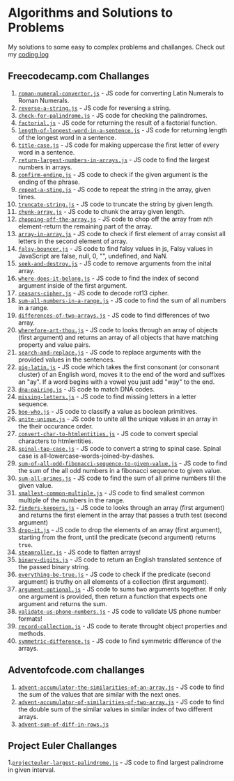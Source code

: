 # Algorithms and Solutions to Problems
My solutions to some easy to complex problems and challanges. Check out my [coding log](https://github.com/akto/Tea-Bach-and-Coding/blob/master/CODING-LOG.md)

## Freecodecamp.com Challanges

1. [`roman-numeral-convertor.js`](https://github.com/akto/algorithms-problem-solving/blob/master/roman-numeral-convertor.js) - JS code for converting Latin Numerals to Roman Numerals.
2. [`reverse-a-string.js`](https://github.com/akto/algorithms-problem-solving/blob/master/reverse-a-string.js) - JS code for reversing a string.
3. [`check-for-palindrome.js`](https://github.com/akto/algorithms-problem-solving/blob/master/check-for-palindrome.js) - JS code for checking the palindromes.
4. [`factorial.js`](https://github.com/akto/algorithms-problem-solving/blob/master/factorial.js) - JS code for returning the result of a factorial function.
5. [`length-of-longest-word-in-a-sentence.js`](https://github.com/akto/algorithms-problem-solving/blob/master/length-of-longest-word.js) - JS code for returning length of the longest word in a sentence.
6. [`title-case.js`](https://github.com/akto/algorithms-problem-solving/blob/master/title-case.js) - JS code for making uppercase the first letter of every word in a sentence.
7. [`return-largest-numbers-in-arrays.js`](https://github.com/akto/algorithms-problem-solving/blob/master/return-largest-numbers-in-arrays.js) - JS code to find the largest numbers in arrays.
8. [`confirm-ending.js`](https://github.com/akto/algorithms-problem-solving/blob/master/confirm-ending.js) - JS code to check if the given argument is the ending of the phrase.
9. [`repeat-a-sting.js`](https://github.com/akto/algorithms-problem-solving/blob/master/repeat-a-sting.js) - JS code to repeat the string in the array, given times.
10. [`truncate-string.js`](https://github.com/akto/algorithms-problem-solving/blob/master/truncate-string.js) - JS code to truncate the string by given length.
11. [`chunk-array.js`](https://github.com/akto/algorithms-problem-solving/blob/master/chunk-array.js) - JS code to chunk the array given length.
12. [`chopping-off-the-array.js`](https://github.com/akto/algorithms-problem-solving/blob/master/chopping-off-the-array.js) - JS code to chop off the array from nth element-return the remaining part of the array.
13. [`array-in-array.js`](https://github.com/akto/algorithms-problem-solving/blob/master/array-in-array.js) - JS code to check if first element of array consist all letters in the second element of array.
14. [`falsy-bouncer.js`](https://github.com/akto/algorithms-problem-solving/blob/master/falsy-bouncer.js) - JS code to find falsy values in js, Falsy values in JavaScript are false, null, 0, "", undefined, and NaN.
15. [`seek-and-destroy.js`](https://github.com/akto/algorithms-problem-solving/blob/master/seek-and-destroy.js) - JS code to remove arguments from the inital array.
16. [`where-does-it-belong.js`](https://github.com/akto/algorithms-problem-solving/blob/master/where-does-it-belong.js) - JS code to find the index of second argument inside of the first argument.
17. [`ceasars-cipher.js`](https://github.com/akto/algorithms-problem-solving/blob/master/ceasars-cipher.js) - JS code to decode rot13 cipher.
18. [`sum-all-numbers-in-a-range.js`](https://github.com/akto/algorithms-problem-solving/blob/master/sum-all-numbers-in-a-range.js) - JS code to find the sum of all numbers in a range.
19. [`differences-of-two-arrays.js`](https://github.com/akto/algorithms-problem-solving/blob/master/differences-of-two-arrays.js) - JS code to find differences of two array.
20. [`wherefore-art-thou.js`](https://github.com/akto/algorithms-problem-solving/blob/master/wherefore-art-thou.js) - JS code to looks through an array of objects (first argument) and returns an array of all objects that have matching property and value pairs.
21. [`search-and-replace.js`](https://github.com/akto/algorithms-problem-solving/blob/master/search-and-replace.js) - JS code to replace arguments with the provided values in the sentences.
22. [`pig-latin.js`](https://github.com/akto/algorithms-problem-solving/blob/master/pig-latin.js) - JS code which takes the first consonant (or consonant cluster) of an English word, moves it to the end of the word and suffixes an "ay". If a word begins with a vowel you just add "way" to the end.
23. [`dna-pairing.js`](https://github.com/akto/algorithms-problem-solving/blob/master/dna-pairing.js) - JS code to match DNA codes.
24. [`missing-letters.js`](https://github.com/akto/algorithms-problem-solving/blob/master/missing-letters.js) - JS code to find missing letters in a letter sequence.
25. [`boo-who.js`](https://github.com/akto/algorithms-problem-solving/blob/master/boo-who.js) - JS code to classify a value as boolean primitives.
26. [`unite-unique.js`](https://github.com/akto/algorithms-problem-solving/blob/master/unite-unique.js) - JS code to unite all the unique values in an array in the their occurance order.
27. [`convert-char-to-htmlentities.js`](https://github.com/akto/algorithms-problem-solving/blob/master/convert-char-to-htmlentities.js) - JS code to convert special characters to htmlentities.
28. [`spinal-tap-case.js`](https://github.com/akto/algorithms-problem-solving/blob/master/spinal-tap-case.js) - JS code to convert a string to spinal case. Spinal case is all-lowercase-words-joined-by-dashes.
29. [`sum-of-all-odd-fibonacci-sequence-to-given-value.js`](https://github.com/akto/algorithms-problem-solving/blob/master/sum-of-all-odd-fibonacci-sequence-to-given-value.js) - JS code to find the sum of the all odd numbers in a fibonacci sequence to given value.
30. [`sum-all-primes.js`](https://github.com/akto/algorithms-problem-solving/blob/master/sum-all-primes.js) - JS code to find the sum of all prime numbers till the given value.
31. [`smallest-common-multiple.js`](https://github.com/akto/algorithms-problem-solving/blob/master/smallest-common-multiple.js) - JS code to find smallest common multiple of the numbers in the range.
32. [`finders-keepers.js`](https://github.com/akto/algorithms-problem-solving/blob/master/finders-keepers.js) - JS code to looks through an array (first argument) and returns the first element in the array that passes a truth test (second argument)
33. [`drop-it.js`](https://github.com/akto/algorithms-problem-solving/blob/master/drop-it.js) - JS code to drop the elements of an array (first argument), starting from the front, until the predicate (second argument) returns `true`.
34. [`steamroller.js`](https://github.com/akto/algorithms-problem-solving/blob/master/steamroller.js) - JS code to flatten arrays!
35. [`binary-digits.js`](https://github.com/akto/algorithms-problem-solving/blob/master/binary-agents.js) - JS code to return an English translated sentence of the passed binary string.
36. [`everything-be-true.js`](https://github.com/akto/algorithms-problem-solving/blob/master/everything-be-true.js) - JS code to check if the predicate (second argument) is truthy on all elements of a collection (first argument).
37. [`argument-optional.js`](https://github.com/akto/algorithms-problem-solving/blob/master/arguments-optional.js) - JS code to sums two arguments together. If only one argument is provided, then return a function that expects one argument and returns the sum.
38. [`validate-us-phone-numbers.js`](https://github.com/akto/algorithms-problem-solving/blob/master/validate-us-phone-numbers.js) - JS code to validate US phone number formats!
39. [`record-collection.js`](https://github.com/akto/algorithms-problem-solving/blob/master/record-collection.js) - JS code to iterate throught object properties and methods.
40. [`symmetric-difference.js`](https://github.com/akto/algorithms-problem-solving/blob/master/symmetric-difference.js) - JS code to find symmetric difference of the arrays.


## Adventofcode.com challanges

1. [`advent-accumulator-the-similarities-of-an-array.js`](https://github.com/akto/algorithms-problem-solving/blob/master/advent-accumulator-the-similarities-of-an-array.js) - JS code to find the sum of the values that are similar with the next ones.
2. [`advent-accumulator-of-similarities-of-two-array.js`](https://github.com/akto/algorithms-problem-solving/blob/master/advent-accumulator-of-similarities-of-two-array.js) - JS code to find the double sum of the similar values in similar index of two different arrays.
3. [`advent-sum-of-diff-in-rows.js`](https://github.com/akto/algorithms-problem-solving/blob/master/advent-sum-of-diff-in-rows.js)

## Project Euler Challanges

1.[`projecteuler-largest-palindrome.js`](https://github.com/akto/algorithms-problem-solving/blob/master/projecteuler-largest-palindrome.js) - JS code to find largest palindrome in given interval.
